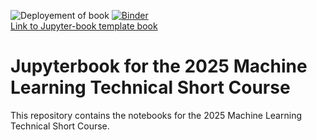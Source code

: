 ![Deployement of book](../../actions/workflows/deploy-book.yml/badge.svg) [![Binder](https://mybinder.org/badge_logo.svg)](https://mybinder.org/v2/gh/cascadiaquakes/2025_ML_TSC/)  
[Link to Jupyter-book template book](https://cascadiaquakes.github.io/2025_ML_TSC/)

# Jupyterbook for the 2025 Machine Learning Technical Short Course

This repository contains the notebooks for the 2025 Machine Learning Technical Short Course.

